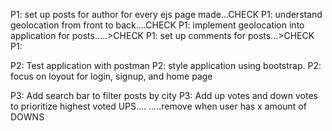 <!-- P0: Draw out Wireframe -->
P1: set up posts for author for every ejs page made...CHECK
P1: understand geolocation from front to back....CHECK
P1: implement geolocation into application for posts.....>CHECK
P1: set up comments for posts...>CHECK
P1: 

P2: Test application with postman
P2: style application using bootstrap.
P2: focus on loyout for login, signup, and home page


<!-- additional features -->
P3: Add search bar to filter posts by city
P3: Add up votes and down votes to prioritize highest voted UPS....
.....remove when user has x amount of DOWNS
